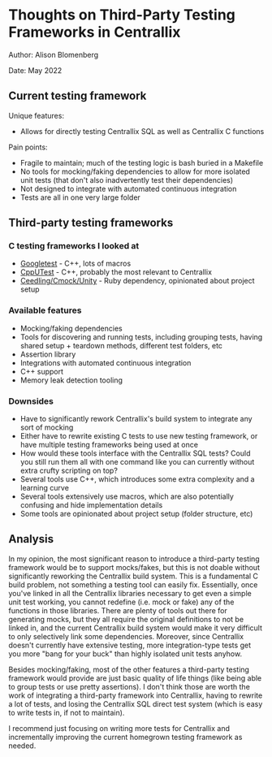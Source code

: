 # Thoughts on Third-Party Testing Frameworks in Centrallix
Author: Alison Blomenberg

Date: May 2022

## Current testing framework
Unique features:
- Allows for directly testing Centrallix SQL as well as Centrallix C functions

Pain points:
- Fragile to maintain; much of the testing logic is bash buried in a Makefile
- No tools for mocking/faking dependencies to allow for more isolated unit tests (that don't also inadvertently test their dependencies)
- Not designed to integrate with automated continuous integration
- Tests are all in one very large folder

## Third-party testing frameworks

### C testing frameworks I looked at
- [Googletest](https://google.github.io/googletest/) - C++, lots of macros
- [CppUTest](https://cpputest.github.io/manual.html) - C++, probably the most relevant to Centrallix
- [Ceedling/Cmock/Unity](http://www.throwtheswitch.org/) - Ruby dependency, opinionated about project setup

### Available features
- Mocking/faking dependencies
- Tools for discovering and running tests, including grouping tests, having shared setup + teardown methods, different test folders, etc
- Assertion library
- Integrations with automated continuous integration
- C++ support
- Memory leak detection tooling

### Downsides
- Have to significantly rework Centrallix's build system to integrate any sort of mocking
- Either have to rewrite existing C tests to use new testing framework, or have multiple testing frameworks being used at once
- How would these tools interface with the Centrallix SQL tests? Could you still run them all with one command like you can currently without extra crufty scripting on top?
- Several tools use C++, which introduces some extra complexity and a learning curve
- Several tools extensively use macros, which are also potentially confusing and hide implementation details
- Some tools are opinionated about project setup (folder structure, etc)

## Analysis
In my opinion, the most significant reason to introduce a third-party testing framework would be to support mocks/fakes, but this is not doable without significantly reworking the Centrallix build system. This is a fundamental C build problem, not something a testing tool can easily fix. Essentially, once you've linked in all the Centrallix libraries necessary to get even a simple unit test working, you cannot redefine (i.e. mock or fake) any of the functions in those libraries. There are plenty of tools out there for generating mocks, but they all require the original definitions to not be linked in, and the current Centrallix build system would make it very difficult to only selectively link some dependencies. Moreover, since Centrallix doesn't currently have extensive testing, more integration-type tests get you more "bang for your buck" than highly isolated unit tests anyhow.

Besides mocking/faking, most of the other features a third-party testing framework would provide are just basic quality of life things (like being able to group tests or use pretty assertions). I don't think those are worth the work of integrating a third-party framework into Centrallix, having to rewrite a lot of tests, and losing the Centrallix SQL direct test system (which is easy to write tests in, if not to maintain).

I recommend just focusing on writing more tests for Centrallix and incrementally improving the current homegrown testing framework as needed.

